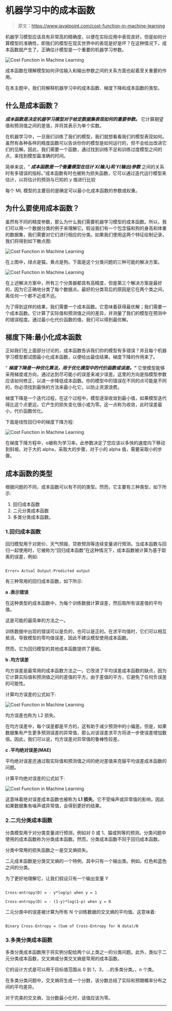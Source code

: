 # 机器学习中的成本函数

> 原文：<https://www.javatpoint.com/cost-function-in-machine-learning>

机器学习模型应该具有非常高的精确度，以便在实际应用中表现良好。但是如何计算模型的准确性，即我们的模型在现实世界中的表现是好是坏？在这种情况下，成本函数就产生了。正确估计模型是一个重要的机器学习参数。

![Cost Function in Machine Learning](img/8d26e18d2e7988fda2bd8455c6692a7a.png)

成本函数在理解模型如何评估输入和输出参数之间的关系方面也起着至关重要的作用。

在本主题中，我们将解释机器学习中的成本函数、梯度下降和成本函数的类型。

## 什么是成本函数？

***成本函数是决定机器学习模型对于给定数据集表现如何的重要参数。*** 它计算期望值和预测值之间的差值，并将其表示为单个实数。

在机器学习中，一旦我们训练了我们的模型，我们就想看看我们的模型表现如何。虽然有各种各样的精度函数可以告诉你你的模型是如何运行的，但不会给出改进它们的见解。因此，我们需要一个函数，通过找到训练不足和训练过度模型之间的点，来找到模型最准确的时间。

简单来说，“ ***成本函数是一个衡量模型在估计 X(输入)和 Y(输出)参数*** 之间的关系时有多错误的指标。”成本函数有时也被称为损失函数，它可以通过迭代运行模型来估计，以将估计的预测与已知的 y 值进行比较

每个 ML 模型的主要目的是确定可以最小化成本函数的参数或权重。

## 为什么要使用成本函数？

虽然有不同的精度参数，那么为什么我们需要机器学习模型的成本函数。所以，我们可以用一个数据分类的例子来理解它。假设我们有一个包含猫和狗的身高和体重的数据集，我们需要对它们进行相应的分类。如果我们使用这两个特征绘制记录，我们将得到如下散点图:

![Cost Function in Machine Learning](img/714c9227791c26097773ac5be2a26605.png)

在上图中，绿点是猫，黄点是狗。下面是这个分类问题的三种可能的解决方案。

![Cost Function in Machine Learning](img/c54514d5b4e46c39b3e00480a6ee73c9.png)

在上述解决方案中，所有三个分类器都具有高精度，但是第三个解决方案是最好的，因为它正确地分类了每个数据点。最好的分类背后的原因是它在两个类之间，离任何一个都不近或不远。

为了得到这样的结果，我们需要一个成本函数。它意味着获得最优解；我们需要一个成本函数。它计算了实际值和预测值之间的差异，并测量了我们的模型在预测中的错误程度。通过最小化代价函数的值，我们可以得到最优解。

## 梯度下降:最小化成本函数

正如我们在上面部分讨论的，成本函数告诉我们你的模型有多错误？并且每个机器学习模型都试图最小化成本函数，以便给出最佳结果。梯度下降的作用来了。

“ ***梯度下降是一种优化算法，用于优化模型中的代价函数或误差。”*** 它使模型能够采用梯度或方向，通过达到尽可能小的误差来减少误差。这里的方向是指模型参数应该如何修正，以进一步降低成本函数。你的模型中的错误在不同的点可能是不同的，你必须找到最快的方法来最小化它，以防止资源浪费。

梯度下降是一个迭代过程，在这个过程中，模型逐渐收敛到最小值，如果模型迭代得比这个点更远，它产生的损失变化很小或为零。这一点称为收敛，此时误差最小，代价函数优化。

下面是线性回归中的梯度下降方程:

![Cost Function in Machine Learning](img/a3a52a917e993403d450bbffcfb5a414.png)

在梯度下降方程中，α被称为学习率。此参数决定了您应该以多快的速度向下移动到斜坡。对于大的 alpha，采取大的步骤，对于小的 alpha 值，需要采取小的步骤。

## 成本函数的类型

根据问题的不同，成本函数可以有不同的类型。然而，它主要有三种类型，如下所示:

1.  回归成本函数
2.  二元分类成本函数
3.  多类分类成本函数。

### 1.回归成本函数

回归模型用于对房价、天气预报、贷款预测等连续变量进行预测。当成本函数与回归一起使用时，它被称为“回归成本函数”在这种情况下，成本函数被计算为基于距离的误差，例如:

```

Error= Actual Output-Predicted output

```

有三种常用的回归成本函数，如下所示:

**a .表示错误**

在这种类型的成本函数中，为每个训练数据计算误差，然后取所有误差值的平均值。

这是可能的最简单的方法之一。

训练数据中出现的错误可以是负的，也可以是正的。在求平均值时，它们可以相互抵消，导致模型的零均值误差，因此不建议模型使用成本函数。

然而，它为回归模型的其他成本函数提供了基础。

**b .均方误差**

均方误差是最常用的成本函数方法之一。它改进了平均误差成本函数的缺点，因为它计算实际值和预测值之间的差值的平方。由于差值的平方，它避免了任何负误差的可能性。

计算均方误差的公式如下:

![Cost Function in Machine Learning](img/c2eee78e99754c2f27918472f6df5d42.png)

均方误差也称为 L2 损失。

在均方误差中，每个误差都是平方的，这有助于减少预测中的小偏差。但是，如果数据集有产生更多预测误差的异常值，那么对该误差求平方将进一步使误差增加数倍。因此，我们可以说，均方误差对异常值的鲁棒性较差。

**c .平均绝对误差(MAE)**

平均绝对误差还通过取实际值和预测值之间的绝对差值来克服平均误差成本函数的问题。

计算平均绝对误差的公式如下:

![Cost Function in Machine Learning](img/78cd57076e1313d6a199102ca79caef2.png)

这意味着绝对误差成本函数也被称为 **L1 损失**。它不受噪声或异常值的影响，因此如果数据集有噪声或异常值，会得到更好的结果。

### 2.二元分类成本函数

分类模型用于对分类变量进行预测，例如对 0 或 1、猫或狗等的预测。分类问题中使用的成本函数称为分类成本函数。然而，分类成本函数不同于回归成本函数。

分类中常用的损失函数之一是交叉熵损失。

二元成本函数是分类交叉熵的一个特例，其中只有一个输出类。例如，红色和蓝色之间的分类。

为了更好地理解它，让我们假设只有一个输出变量 Y

```

Cross-entropy(D) = - y*log(p) when y = 1

Cross-entropy(D) = - (1-y)*log(1-p) when y = 0

```

二元分类中的误差被计算为所有 N 个训练数据的交叉熵的平均值。这意味着:

```

Binary Cross-Entropy = (Sum of Cross-Entropy for N data)/N

```

### 3.多类分类成本函数

多类分类成本函数用于将实例分配给两个以上类之一的分类问题。此外，类似于二元分类成本函数，交叉熵或分类交叉熵是常用的成本函数。

它的设计方式是可以用于目标值范围从 0 到 1，3，…的多类分类。，n 个类。

在多类分类问题中，交叉熵将生成一个分数，该分数总结了实际和预期概率分布之间的平均差异。

对于完美的交叉熵，当分数最小化时，该值应该为零。

* * *